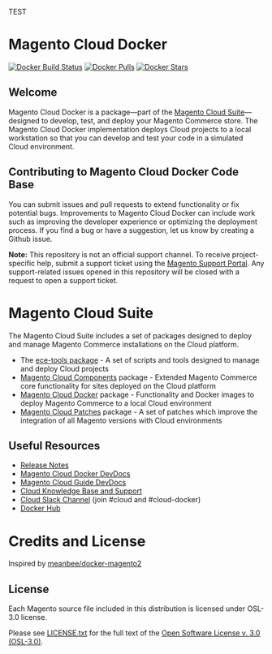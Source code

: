 TEST


# Magento Cloud Docker

[![Docker Build Status][ico-dockerbuild]][link-dockerhub]
[![Docker Pulls][ico-downloads]][link-dockerhub]
[![Docker Stars][ico-dockerstars]][link-dockerhub]

## Welcome
Magento Cloud Docker is a package—part of the [Magento Cloud Suite](#magento-cloud-suite)—designed to develop, test, and deploy your Magento Commerce store. The Magento Cloud Docker implementation deploys Cloud projects to a local workstation so that you can develop and test your code in a simulated Cloud environment.

## Contributing to Magento Cloud Docker Code Base
You can submit issues and pull requests to extend functionality or fix potential bugs. Improvements to Magento Cloud Docker can include work such as improving the developer experience or optimizing the deployment process. If you find a bug or have a suggestion, let us know by creating a Github issue.

**Note:** This repository is not an official support channel. To receive project-specific help, submit a support ticket using the [Magento Support Portal](https://support.magento.com). Any support-related issues opened in this repository will be closed with a request to open a support ticket.

# Magento Cloud Suite
The Magento Cloud Suite includes a set of packages designed to deploy and manage Magento Commerce installations on the Cloud platform.
- The [ece-tools package](https://github.com/magento/ece-tools) - A set of scripts and tools designed to manage and deploy Cloud projects
- [Magento Cloud Components](https://github.com/magento/magento-cloud-components) package - Extended Magento Commerce core functionality for sites deployed on the Cloud platform
- [Magento Cloud Docker](https://github.com/magento/magento-cloud-docker) package - Functionality and Docker images to deploy Magento Commerce to a local Cloud environment
- [Magento Cloud Patches](https://github.com/magento/magento-cloud-patches) package - A set of patches which improve the integration of all Magento versions with Cloud environments

## Useful Resources
- [Release Notes](https://github.com/magento/magento-cloud-docker/releases)
- [Magento Cloud Docker DevDocs](https://devdocs.magento.com/guides/v2.3/cloud/docker/docker-config.html)
- [Magento Cloud Guide DevDocs](https://devdocs.magento.com/guides/v2.3/cloud/bk-cloud.html)
- [Cloud Knowledge Base and Support](https://support.magento.com)
- [Cloud Slack Channel](https://magentocommeng.slack.com) (join #cloud and #cloud-docker)
- [Docker Hub](https://hub.docker.com/r/magento/)

# Credits and License
Inspired by [meanbee/docker-magento2](https://github.com/meanbee/docker-magento2)

## License
Each Magento source file included in this distribution is licensed under OSL-3.0 license.

Please see [LICENSE.txt](https://github.com/magento/ece-tools/blob/develop/LICENSE.txt) for the full text of the [Open Software License v. 3.0 (OSL-3.0)](http://opensource.org/licenses/osl-3.0.php).

[ico-dockerbuild]: https://img.shields.io/docker/build/magento/magento-cloud-docker-php.svg?style=flat-square	
[ico-downloads]: https://img.shields.io/docker/pulls/magento/magento-cloud-docker-php.svg?style=flat-square	
[ico-dockerstars]: https://img.shields.io/docker/stars/magento/magento-cloud-docker-php.svg?style=flat-square	
[link-dockerhub]: https://hub.docker.com/r/magento/magento-cloud-docker-php
